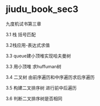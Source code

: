# jiudu_book_sec3
九度机试书第三章

3.1 栈 括号匹配

3.2栈应用-表达式求值 

3.3 queue建小顶堆实现哈夫曼树

3.3 用小顶堆 求huffuman树

3.4 二叉树 由前序遍历和中序遍历求后序遍历

3.5 构建二叉排序树 进行前中后遍历

3.6 判断二叉排序树是否相同

